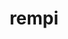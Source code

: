 ---
title: "rempi"
layout: cache
categories: [package, develop]
meta: {"versions": ["1.1.0"], "compilers": ["gcc@=11.1.0", "oneapi@=2023.0.0", "oneapi@=2023.1.0", "oneapi@=2023.2.0"], "oss": ["ubuntu20.04"], "platforms": ["linux"], "targets": ["ppc64le", "x86_64"], "stacks": ["e4s-oneapi", "e4s-power", "root"], "num_specs": 30, "num_specs_by_stack": {"root": 30, "e4s-power": 5, "e4s-oneapi": 14}}
spec_details: [{"hash": "3z2htwycz7n5oabrjmda4b6xqpxijjlu", "compiler": "gcc@=11.1.0", "versions": ["1.1.0"], "os": "ubuntu20.04", "platform": "linux", "target": "ppc64le", "variants": ["build_system=autotools", "patches=2296f83"], "stacks": ["root", "e4s-power"], "size": "-", "tarball": "https://binaries.spack.io/develop/build_cache/linux-ubuntu20.04-ppc64le/gcc-11.1.0/rempi-1.1.0/linux-ubuntu20.04-ppc64le-gcc-11.1.0-rempi-1.1.0-3z2htwycz7n5oabrjmda4b6xqpxijjlu.spack"}, {"hash": "a3y5s2rtl5pqego34l7g6qswkig3bd25", "compiler": "gcc@=11.1.0", "versions": ["1.1.0"], "os": "ubuntu20.04", "platform": "linux", "target": "ppc64le", "variants": ["build_system=autotools", "patches=2296f83"], "stacks": ["root"], "size": "-", "tarball": "https://binaries.spack.io/develop/build_cache/linux-ubuntu20.04-ppc64le/gcc-11.1.0/rempi-1.1.0/linux-ubuntu20.04-ppc64le-gcc-11.1.0-rempi-1.1.0-a3y5s2rtl5pqego34l7g6qswkig3bd25.spack"}, {"hash": "g2uvmhdmqkjgvjep7chdm4cl4lij5zhb", "compiler": "gcc@=11.1.0", "versions": ["1.1.0"], "os": "ubuntu20.04", "platform": "linux", "target": "ppc64le", "variants": ["build_system=autotools", "patches=2296f83"], "stacks": ["root"], "size": "-", "tarball": "https://binaries.spack.io/develop/build_cache/linux-ubuntu20.04-ppc64le/gcc-11.1.0/rempi-1.1.0/linux-ubuntu20.04-ppc64le-gcc-11.1.0-rempi-1.1.0-g2uvmhdmqkjgvjep7chdm4cl4lij5zhb.spack"}, {"hash": "jy7dc4rob4e5xw6fxtjepzzlozwaqyxy", "compiler": "gcc@=11.1.0", "versions": ["1.1.0"], "os": "ubuntu20.04", "platform": "linux", "target": "ppc64le", "variants": ["build_system=autotools", "patches=2296f83"], "stacks": ["root", "e4s-power"], "size": "-", "tarball": "https://binaries.spack.io/develop/build_cache/linux-ubuntu20.04-ppc64le/gcc-11.1.0/rempi-1.1.0/linux-ubuntu20.04-ppc64le-gcc-11.1.0-rempi-1.1.0-jy7dc4rob4e5xw6fxtjepzzlozwaqyxy.spack"}, {"hash": "ojvhj6i2qypcutbdkptyuesiia2pf272", "compiler": "gcc@=11.1.0", "versions": ["1.1.0"], "os": "ubuntu20.04", "platform": "linux", "target": "ppc64le", "variants": ["build_system=autotools", "patches=2296f83"], "stacks": ["root"], "size": "-", "tarball": "https://binaries.spack.io/develop/build_cache/linux-ubuntu20.04-ppc64le/gcc-11.1.0/rempi-1.1.0/linux-ubuntu20.04-ppc64le-gcc-11.1.0-rempi-1.1.0-ojvhj6i2qypcutbdkptyuesiia2pf272.spack"}, {"hash": "j2gtsvljey5dybxdxcedz6vr22u7rav6", "compiler": "gcc@=11.1.0", "versions": ["1.1.0"], "os": "ubuntu20.04", "platform": "linux", "target": "ppc64le", "variants": ["build_system=autotools", "patches=2296f83"], "stacks": ["root", "e4s-power"], "size": "-", "tarball": "https://binaries.spack.io/develop/build_cache/linux-ubuntu20.04-ppc64le/gcc-11.1.0/rempi-1.1.0/linux-ubuntu20.04-ppc64le-gcc-11.1.0-rempi-1.1.0-j2gtsvljey5dybxdxcedz6vr22u7rav6.spack"}, {"hash": "p7245pfxjk6de4vscf72hdb7imwko2du", "compiler": "gcc@=11.1.0", "versions": ["1.1.0"], "os": "ubuntu20.04", "platform": "linux", "target": "ppc64le", "variants": ["build_system=autotools", "patches=2296f83"], "stacks": ["root"], "size": "-", "tarball": "https://binaries.spack.io/develop/build_cache/linux-ubuntu20.04-ppc64le/gcc-11.1.0/rempi-1.1.0/linux-ubuntu20.04-ppc64le-gcc-11.1.0-rempi-1.1.0-p7245pfxjk6de4vscf72hdb7imwko2du.spack"}, {"hash": "mveborca44grklbtwjyxpgjabklhet2y", "compiler": "gcc@=11.1.0", "versions": ["1.1.0"], "os": "ubuntu20.04", "platform": "linux", "target": "ppc64le", "variants": ["build_system=autotools", "patches=2296f83"], "stacks": ["root", "e4s-power"], "size": "-", "tarball": "https://binaries.spack.io/develop/build_cache/linux-ubuntu20.04-ppc64le/gcc-11.1.0/rempi-1.1.0/linux-ubuntu20.04-ppc64le-gcc-11.1.0-rempi-1.1.0-mveborca44grklbtwjyxpgjabklhet2y.spack"}, {"hash": "p32gkbvv2dqi2v5oafdi44z4qilc5rss", "compiler": "gcc@=11.1.0", "versions": ["1.1.0"], "os": "ubuntu20.04", "platform": "linux", "target": "ppc64le", "variants": ["build_system=autotools", "patches=2296f83"], "stacks": ["root", "e4s-power"], "size": "-", "tarball": "https://binaries.spack.io/develop/build_cache/linux-ubuntu20.04-ppc64le/gcc-11.1.0/rempi-1.1.0/linux-ubuntu20.04-ppc64le-gcc-11.1.0-rempi-1.1.0-p32gkbvv2dqi2v5oafdi44z4qilc5rss.spack"}, {"hash": "irw77dswmxd67gmphkqyvn33j4ldm2n5", "compiler": "gcc@=11.1.0", "versions": ["1.1.0"], "os": "ubuntu20.04", "platform": "linux", "target": "ppc64le", "variants": ["build_system=autotools", "patches=2296f83"], "stacks": ["root"], "size": "-", "tarball": "https://binaries.spack.io/develop/build_cache/linux-ubuntu20.04-ppc64le/gcc-11.1.0/rempi-1.1.0/linux-ubuntu20.04-ppc64le-gcc-11.1.0-rempi-1.1.0-irw77dswmxd67gmphkqyvn33j4ldm2n5.spack"}, {"hash": "wei7lzvenxswgygrnhyrj5klcoedvtaz", "compiler": "gcc@=11.1.0", "versions": ["1.1.0"], "os": "ubuntu20.04", "platform": "linux", "target": "ppc64le", "variants": ["build_system=autotools", "patches=2296f83"], "stacks": ["root"], "size": "-", "tarball": "https://binaries.spack.io/develop/build_cache/linux-ubuntu20.04-ppc64le/gcc-11.1.0/rempi-1.1.0/linux-ubuntu20.04-ppc64le-gcc-11.1.0-rempi-1.1.0-wei7lzvenxswgygrnhyrj5klcoedvtaz.spack"}, {"hash": "g64izmnq5b6heu7ibwyxceizlt6drpbz", "compiler": "gcc@=11.1.0", "versions": ["1.1.0"], "os": "ubuntu20.04", "platform": "linux", "target": "ppc64le", "variants": ["build_system=autotools", "patches=2296f83"], "stacks": ["root"], "size": "-", "tarball": "https://binaries.spack.io/develop/build_cache/linux-ubuntu20.04-ppc64le/gcc-11.1.0/rempi-1.1.0/linux-ubuntu20.04-ppc64le-gcc-11.1.0-rempi-1.1.0-g64izmnq5b6heu7ibwyxceizlt6drpbz.spack"}, {"hash": "tnj3qy3lqj7vakhl7exkmfx4asb3jzba", "compiler": "gcc@=11.1.0", "versions": ["1.1.0"], "os": "ubuntu20.04", "platform": "linux", "target": "ppc64le", "variants": ["build_system=autotools", "patches=2296f83"], "stacks": ["root"], "size": "-", "tarball": "https://binaries.spack.io/develop/build_cache/linux-ubuntu20.04-ppc64le/gcc-11.1.0/rempi-1.1.0/linux-ubuntu20.04-ppc64le-gcc-11.1.0-rempi-1.1.0-tnj3qy3lqj7vakhl7exkmfx4asb3jzba.spack"}, {"hash": "xnao4vpe2kykdz7ksg2iwwrkcvrwpqup", "compiler": "gcc@=11.1.0", "versions": ["1.1.0"], "os": "ubuntu20.04", "platform": "linux", "target": "ppc64le", "variants": ["build_system=autotools", "patches=2296f83"], "stacks": ["root"], "size": "-", "tarball": "https://binaries.spack.io/develop/build_cache/linux-ubuntu20.04-ppc64le/gcc-11.1.0/rempi-1.1.0/linux-ubuntu20.04-ppc64le-gcc-11.1.0-rempi-1.1.0-xnao4vpe2kykdz7ksg2iwwrkcvrwpqup.spack"}, {"hash": "lnigxunog4atxxl2v5njrj2qjh5y3mio", "compiler": "gcc@=11.1.0", "versions": ["1.1.0"], "os": "ubuntu20.04", "platform": "linux", "target": "ppc64le", "variants": ["build_system=autotools", "patches=2296f83"], "stacks": ["root"], "size": "-", "tarball": "https://binaries.spack.io/develop/build_cache/linux-ubuntu20.04-ppc64le/gcc-11.1.0/rempi-1.1.0/linux-ubuntu20.04-ppc64le-gcc-11.1.0-rempi-1.1.0-lnigxunog4atxxl2v5njrj2qjh5y3mio.spack"}, {"hash": "rq3v53suwuvtyfrf6m4ujzmrycginy4p", "compiler": "gcc@=11.1.0", "versions": ["1.1.0"], "os": "ubuntu20.04", "platform": "linux", "target": "ppc64le", "variants": ["build_system=autotools", "patches=2296f83"], "stacks": ["root"], "size": "-", "tarball": "https://binaries.spack.io/develop/build_cache/linux-ubuntu20.04-ppc64le/gcc-11.1.0/rempi-1.1.0/linux-ubuntu20.04-ppc64le-gcc-11.1.0-rempi-1.1.0-rq3v53suwuvtyfrf6m4ujzmrycginy4p.spack"}, {"hash": "7aguh544p6iz27hm4epgfazvas646mxm", "compiler": "oneapi@=2023.0.0", "versions": ["1.1.0"], "os": "ubuntu20.04", "platform": "linux", "target": "x86_64", "variants": ["build_system=autotools", "patches=2296f83"], "stacks": ["root", "e4s-oneapi"], "size": "-", "tarball": "https://binaries.spack.io/develop/build_cache/linux-ubuntu20.04-x86_64/oneapi-2023.0.0/rempi-1.1.0/linux-ubuntu20.04-x86_64-oneapi-2023.0.0-rempi-1.1.0-7aguh544p6iz27hm4epgfazvas646mxm.spack"}, {"hash": "oux3c7kpnvzxoslorj5wbsnobjg22sqi", "compiler": "oneapi@=2023.0.0", "versions": ["1.1.0"], "os": "ubuntu20.04", "platform": "linux", "target": "x86_64", "variants": ["build_system=autotools", "patches=2296f83"], "stacks": ["root", "e4s-oneapi"], "size": "-", "tarball": "https://binaries.spack.io/develop/build_cache/linux-ubuntu20.04-x86_64/oneapi-2023.0.0/rempi-1.1.0/linux-ubuntu20.04-x86_64-oneapi-2023.0.0-rempi-1.1.0-oux3c7kpnvzxoslorj5wbsnobjg22sqi.spack"}, {"hash": "vbbheslspt42l2ut72kmkdy624mizxff", "compiler": "oneapi@=2023.0.0", "versions": ["1.1.0"], "os": "ubuntu20.04", "platform": "linux", "target": "x86_64", "variants": ["build_system=autotools", "patches=2296f83"], "stacks": ["root", "e4s-oneapi"], "size": "-", "tarball": "https://binaries.spack.io/develop/build_cache/linux-ubuntu20.04-x86_64/oneapi-2023.0.0/rempi-1.1.0/linux-ubuntu20.04-x86_64-oneapi-2023.0.0-rempi-1.1.0-vbbheslspt42l2ut72kmkdy624mizxff.spack"}, {"hash": "iv2ojrhkr6d6t36677r56yuwj7tgpflk", "compiler": "oneapi@=2023.1.0", "versions": ["1.1.0"], "os": "ubuntu20.04", "platform": "linux", "target": "x86_64", "variants": ["build_system=autotools", "patches=2296f83"], "stacks": ["root", "e4s-oneapi"], "size": "-", "tarball": "https://binaries.spack.io/develop/build_cache/linux-ubuntu20.04-x86_64/oneapi-2023.1.0/rempi-1.1.0/linux-ubuntu20.04-x86_64-oneapi-2023.1.0-rempi-1.1.0-iv2ojrhkr6d6t36677r56yuwj7tgpflk.spack"}, {"hash": "4mdl44mgnctxhtfpnhg5u66gud5gxdxt", "compiler": "oneapi@=2023.1.0", "versions": ["1.1.0"], "os": "ubuntu20.04", "platform": "linux", "target": "x86_64", "variants": ["build_system=autotools", "patches=2296f83"], "stacks": ["root", "e4s-oneapi"], "size": "-", "tarball": "https://binaries.spack.io/develop/build_cache/linux-ubuntu20.04-x86_64/oneapi-2023.1.0/rempi-1.1.0/linux-ubuntu20.04-x86_64-oneapi-2023.1.0-rempi-1.1.0-4mdl44mgnctxhtfpnhg5u66gud5gxdxt.spack"}, {"hash": "s2uqa42cuv5zkxzu5mmcz47kjqkfxnun", "compiler": "oneapi@=2023.2.0", "versions": ["1.1.0"], "os": "ubuntu20.04", "platform": "linux", "target": "x86_64", "variants": ["build_system=autotools", "patches=2296f83"], "stacks": ["root", "e4s-oneapi"], "size": "-", "tarball": "https://binaries.spack.io/develop/build_cache/linux-ubuntu20.04-x86_64/oneapi-2023.2.0/rempi-1.1.0/linux-ubuntu20.04-x86_64-oneapi-2023.2.0-rempi-1.1.0-s2uqa42cuv5zkxzu5mmcz47kjqkfxnun.spack"}, {"hash": "3ulrib6qmv3o64g5yiltktzlcuavf62p", "compiler": "oneapi@=2023.2.0", "versions": ["1.1.0"], "os": "ubuntu20.04", "platform": "linux", "target": "x86_64", "variants": ["build_system=autotools", "patches=2296f83"], "stacks": ["root", "e4s-oneapi"], "size": "-", "tarball": "https://binaries.spack.io/develop/build_cache/linux-ubuntu20.04-x86_64/oneapi-2023.2.0/rempi-1.1.0/linux-ubuntu20.04-x86_64-oneapi-2023.2.0-rempi-1.1.0-3ulrib6qmv3o64g5yiltktzlcuavf62p.spack"}, {"hash": "6r56iynojk3rcmmcwb3d3kaw6r44c26t", "compiler": "oneapi@=2023.2.0", "versions": ["1.1.0"], "os": "ubuntu20.04", "platform": "linux", "target": "x86_64", "variants": ["build_system=autotools", "patches=2296f83"], "stacks": ["root", "e4s-oneapi"], "size": "-", "tarball": "https://binaries.spack.io/develop/build_cache/linux-ubuntu20.04-x86_64/oneapi-2023.2.0/rempi-1.1.0/linux-ubuntu20.04-x86_64-oneapi-2023.2.0-rempi-1.1.0-6r56iynojk3rcmmcwb3d3kaw6r44c26t.spack"}, {"hash": "hswqf3t3sh4ku7oau6jphxr2prajpa54", "compiler": "oneapi@=2023.2.0", "versions": ["1.1.0"], "os": "ubuntu20.04", "platform": "linux", "target": "x86_64", "variants": ["build_system=autotools", "patches=2296f83"], "stacks": ["root", "e4s-oneapi"], "size": "-", "tarball": "https://binaries.spack.io/develop/build_cache/linux-ubuntu20.04-x86_64/oneapi-2023.2.0/rempi-1.1.0/linux-ubuntu20.04-x86_64-oneapi-2023.2.0-rempi-1.1.0-hswqf3t3sh4ku7oau6jphxr2prajpa54.spack"}, {"hash": "ufapqcqmqust6jyiwr3h7pnyuersn2su", "compiler": "oneapi@=2023.2.0", "versions": ["1.1.0"], "os": "ubuntu20.04", "platform": "linux", "target": "x86_64", "variants": ["build_system=autotools", "patches=2296f83"], "stacks": ["root", "e4s-oneapi"], "size": "-", "tarball": "https://binaries.spack.io/develop/build_cache/linux-ubuntu20.04-x86_64/oneapi-2023.2.0/rempi-1.1.0/linux-ubuntu20.04-x86_64-oneapi-2023.2.0-rempi-1.1.0-ufapqcqmqust6jyiwr3h7pnyuersn2su.spack"}, {"hash": "yvz35avyd4pgd2wrkeohgmzb4rq6ahpe", "compiler": "oneapi@=2023.2.0", "versions": ["1.1.0"], "os": "ubuntu20.04", "platform": "linux", "target": "x86_64", "variants": ["build_system=autotools", "patches=2296f83"], "stacks": ["root", "e4s-oneapi"], "size": "-", "tarball": "https://binaries.spack.io/develop/build_cache/linux-ubuntu20.04-x86_64/oneapi-2023.2.0/rempi-1.1.0/linux-ubuntu20.04-x86_64-oneapi-2023.2.0-rempi-1.1.0-yvz35avyd4pgd2wrkeohgmzb4rq6ahpe.spack"}, {"hash": "bsnxz2wry2x26invhafvxgz7yhqwbovt", "compiler": "oneapi@=2023.2.0", "versions": ["1.1.0"], "os": "ubuntu20.04", "platform": "linux", "target": "x86_64", "variants": ["build_system=autotools", "patches=2296f83"], "stacks": ["root", "e4s-oneapi"], "size": "-", "tarball": "https://binaries.spack.io/develop/build_cache/linux-ubuntu20.04-x86_64/oneapi-2023.2.0/rempi-1.1.0/linux-ubuntu20.04-x86_64-oneapi-2023.2.0-rempi-1.1.0-bsnxz2wry2x26invhafvxgz7yhqwbovt.spack"}, {"hash": "cyhla2or5ivcztq6afcw2yqptrujylcc", "compiler": "oneapi@=2023.2.0", "versions": ["1.1.0"], "os": "ubuntu20.04", "platform": "linux", "target": "x86_64", "variants": ["build_system=autotools", "patches=2296f83"], "stacks": ["root", "e4s-oneapi"], "size": "-", "tarball": "https://binaries.spack.io/develop/build_cache/linux-ubuntu20.04-x86_64/oneapi-2023.2.0/rempi-1.1.0/linux-ubuntu20.04-x86_64-oneapi-2023.2.0-rempi-1.1.0-cyhla2or5ivcztq6afcw2yqptrujylcc.spack"}, {"hash": "vd2tu54y2wwhhmouufbhkandlyt5n5r2", "compiler": "oneapi@=2023.2.0", "versions": ["1.1.0"], "os": "ubuntu20.04", "platform": "linux", "target": "x86_64", "variants": ["build_system=autotools", "patches=2296f83"], "stacks": ["root", "e4s-oneapi"], "size": "-", "tarball": "https://binaries.spack.io/develop/build_cache/linux-ubuntu20.04-x86_64/oneapi-2023.2.0/rempi-1.1.0/linux-ubuntu20.04-x86_64-oneapi-2023.2.0-rempi-1.1.0-vd2tu54y2wwhhmouufbhkandlyt5n5r2.spack"}]
---
